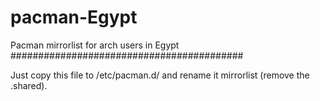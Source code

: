 # pacman-Egypt
Pacman mirrorlist for arch users in Egypt 
##########################################

Just copy this file to /etc/pacman.d/ and rename it mirrorlist (remove the .shared).
